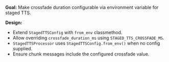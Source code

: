 **Goal:** Make crossfade duration configurable via environment variable for staged TTS.

**Design:**
- Extend `StagedTTSConfig` with `from_env` classmethod.
- Allow overriding `crossfade_duration_ms` using `STAGED_TTS_CROSSFADE_MS`.
- `StagedTTSProcessor` uses `StagedTTSConfig.from_env()` when no config supplied.
- Ensure chunk messages include the configured crossfade value.
